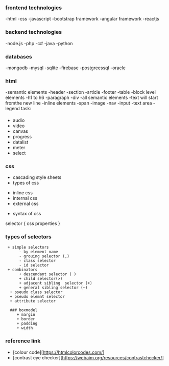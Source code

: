 ### frontend technologies
-html
-css
-javascript
-bootstrap framework
-angular framework
-reactjs


### backend technologies

-node.js
-php
-c#
-java
-python

### databases
   -mongodb
   -mysql
   -sqlite
   -firebase
   -postgreessql
   -oracle

### html
-semantic elements
        -header
        -section
        -article
        -footer
        -table
-block level elements
        -h1 to h6
        -paragraph
        -div
        -all semantic  elements
        -text will start fromthe new line
-inline elements
        -span
        -image
        -nav
        -input
        -text area
        -legend
  task:
   ####
   - audio
   - video
   - canvas
   - progress
   - datalist
   - meter
   - select

   ### css
   + cascading style sheets
   + types of css
   - inline css
   - internal css
   - external css    

   + syntax of css  

   selector
   {
           css properties
   }

   ### types of selectors
     + simple selectors
          - by element name
          - grouing selector (,)
          - class selector
          - id selector
     + combinators
          + descendant selector ( )
          + child selector(>)
          + adjacent sibling  selector (+)
          + general sibling selector (~)
      + pseudo class selector
      + pseudo elemnt selector
      + attribute selector

      ### boxmodel
         + margin
         + border
         + padding
         + width







   ### reference link
   - [colour code][https://htmlcolorcodes.com/]
   - [contrast eye checker][https://webaim.org/resources/contrastchecker/]